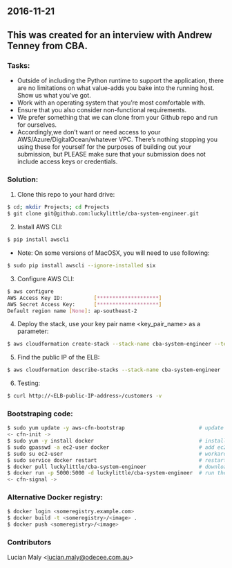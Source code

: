 2016-11-21
---
This was created for an interview with Andrew Tenney from CBA.
---

### Tasks:
+ Outside of including the Python runtime to support the application, there are no limitations on what value-adds you bake into the running host. Show us what you’ve got.
+ Work with an operating system that you’re most comfortable with.
+ Ensure that you also consider non-functional requirements.
+ We prefer something that we can clone from your Github repo and run for ourselves.
+ Accordingly,we don’t want or need access to your AWS/Azure/DigitalOcean/whatever VPC. There’s nothing stopping you using these for yourself for the purposes of building out your submission, but PLEASE make sure that your submission does not include access keys or credentials.

### Solution:
1. Clone this repo to your hard drive:
```sh
$ cd; mkdir Projects; cd Projects
$ git clone git@github.com:luckylittle/cba-system-engineer.git
```
2. Install AWS CLI:
```sh
$ pip install awscli
```
  * Note: On some versions of MacOSX, you will need to use following:
```sh
$ sudo pip install awscli --ignore-installed six
```
3. Configure AWS CLI:
```sh
$ aws configure
AWS Access Key ID:          [********************] 
AWS Secret Access Key:      [********************] 
Default region name [None]: ap-southeast-2
```
4. Deploy the stack, use your key pair name <key_pair_name> as a parameter:
```sh
$ aws cloudformation create-stack --stack-name cba-system-engineer --template-body file://cba-system-engineer.json --parameters ParameterKey=KeyName,ParameterValue=<key_pair_name>
```
5. Find the public IP of the ELB:
```sh
$ aws cloudformation describe-stacks --stack-name cba-system-engineer | grep OutputValue
```
6. Testing:
```sh
$ curl http://<ELB-public-IP-address>/customers -v
```

### Bootstraping code:
```sh
$ sudo yum update -y aws-cfn-bootstrap                        # update the AWS CloudFormation Helper Scripts
<- cfn-init ->
$ sudo yum -y install docker                                  # install the latest Docker
$ sudo gpasswd -a ec2-user docker                             # add ec2-user to the docker group
$ sudo su ec2-user                                            # workaround for logout/login after the ec2-user added to the group
$ sudo service docker restart                                 # restarting the Docker service after the previous workaround
$ docker pull luckylittle/cba-system-engineer                 # download the image from my Docker Hub repo
$ docker run -p 5000:5000 -d luckylittle/cba-system-engineer  # run the container in the background and map port 5000
<- cfn-signal ->
```

### Alternative Docker registry:
```sh
$ docker login <someregistry.example.com> 
$ docker build -t <someregistry>/<image> .
$ docker push <someregistry>/<image>
```

### Contributors
Lucian Maly <<lucian.maly@odecee.com.au>>